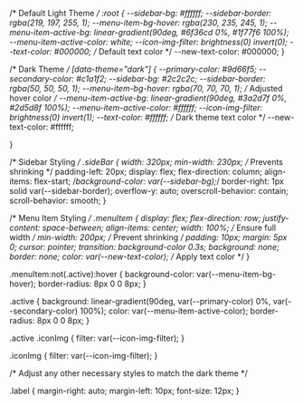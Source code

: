 
/* Default Light Theme */
:root {
  --sidebar-bg: #ffffff;
  --sidebar-border: rgba(219, 197, 255, 1);
  --menu-item-bg-hover: rgba(230, 235, 245, 1);
  --menu-item-active-bg: linear-gradient(90deg, #6f36cd 0%, #1f77f6 100%);
  --menu-item-active-color: white;
  --icon-img-filter: brightness(0) invert(0);
  --text-color: #000000; /* Default text color */
  --new-text-color: #000000;
}

/* Dark Theme */
[data-theme="dark"] {
  --primary-color: #9d66f5;
  --secondary-color: #c1a1f2;
  --sidebar-bg: #2c2c2c;
  --sidebar-border: rgba(50, 50, 50, 1);
  --menu-item-bg-hover: rgba(70, 70, 70, 1); /* Adjusted hover color */
  --menu-item-active-bg: linear-gradient(90deg, #3a2d7f 0%, #2d5d8f 100%);
  --menu-item-active-color: #ffffff;
  --icon-img-filter: brightness(0) invert(1);
  --text-color: #ffffff; /* Dark theme text color */
    --new-text-color: #ffffff;

}

/* Sidebar Styling */
.sideBar {
  width: 320px;
  min-width: 230px; /* Prevents shrinking */
  padding-left: 20px;
  display: flex;
  flex-direction: column;
  align-items: flex-start;
  /*background-color: var(--sidebar-bg);*/
  border-right: 1px solid var(--sidebar-border);
  overflow-y: auto;
  overscroll-behavior: contain;
  scroll-behavior: smooth;
}

/* Menu Item Styling */
.menuItem {
  display: flex;
  flex-direction: row;
  justify-content: space-between;
  align-items: center;
  width: 100%; /* Ensure full width */
  min-width: 200px; /* Prevent shrinking */
  padding: 10px;
  margin: 5px 0;
  cursor: pointer;
  transition: background-color 0.3s;
  background: none;
  border: none;
  color: var(--new-text-color); /* Apply text color */
}

.menuItem:not(.active):hover {
  background-color: var(--menu-item-bg-hover);
  border-radius: 8px 0 0 8px;
}

.active {
  background: linear-gradient(90deg, var(--primary-color) 0%, var(--secondary-color) 100%);
  color: var(--menu-item-active-color);
  border-radius: 8px 0 0 8px;
}

.active .iconImg {
  filter: var(--icon-img-filter);
}

.iconImg {
  filter: var(--icon-img-filter);
}

/* Adjust any other necessary styles to match the dark theme */

.label {
  margin-right: auto;
  margin-left: 10px;
  font-size: 12px;
}
